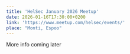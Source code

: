 ```yaml
---
title: 'HelSec January 2026 Meetup'
date: 2026-01-16T17:30:00+0200
link: 'https://www.meetup.com/helsec/events/'
place: "Monti, Espoo"
---
```


More info coming later